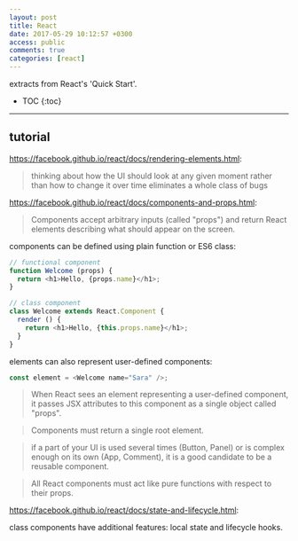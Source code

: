 ```yaml
---
layout: post
title: React
date: 2017-05-29 10:12:57 +0300
access: public
comments: true
categories: [react]
---
```


extracts from React's 'Quick Start'.

<!-- more -->

* TOC
{:toc}
<hr>

tutorial
--------

<https://facebook.github.io/react/docs/rendering-elements.html>:

> thinking about how the UI should look at any given moment rather
> than how to change it over time eliminates a whole class of bugs

<https://facebook.github.io/react/docs/components-and-props.html>:

> Components accept arbitrary inputs (called "props") and return
> React elements describing what should appear on the screen.

components can be defined using plain function or ES6 class:

```javascript
// functional component
function Welcome (props) {
  return <h1>Hello, {props.name}</h1>;
}

// class component
class Welcome extends React.Component {
  render () {
    return <h1>Hello, {this.props.name}</h1>;
  }
}
```

elements can also represent user-defined components:

```javascript
const element = <Welcome name="Sara" />;
```

> When React sees an element representing a user-defined component,
> it passes JSX attributes to this component as a single object called "props".

> Components must return a single root element.

> if a part of your UI is used several times (Button, Panel) or is complex enough
> on its own (App, Comment), it is a good candidate to be a reusable component.

> All React components must act like pure functions with respect to their props.

<https://facebook.github.io/react/docs/state-and-lifecycle.html>:

class components have additional features: local state and lifecycle hooks.

